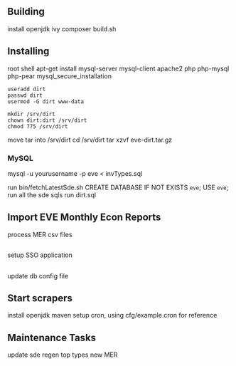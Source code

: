 ## Building
install openjdk ivy composer
build.sh

## Installing
root shell
	apt-get install mysql-server mysql-client apache2 php php-mysql php-pear
	mysql_secure_installation

	useradd dirt
	passwd dirt
	usermod -G dirt www-data

	mkdir /srv/dirt
	chown dirt:dirt /srv/dirt
	chmod 775 /srv/dirt

move tar into /srv/dirt
	cd /srv/dirt
	tar xzvf eve-dirt.tar.gz


### MySQL
mysql -u yourusername -p eve < invTypes.sql

run bin/fetchLatestSde.sh
CREATE DATABASE IF NOT EXISTS `eve`;
USE `eve`;
run all the sde sqls
run dirt.sql

## Import EVE Monthly Econ Reports
process MER csv files

##
  setup SSO application

##
  update db config file


## Start scrapers
  install openjdk maven
  setup cron, using cfg/example.cron for reference

## Maintenance Tasks
  update sde
    regen top types
  new MER

